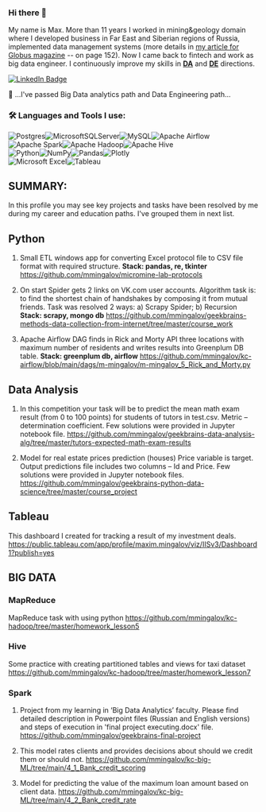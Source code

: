 <!--
**mmingalov/mmingalov** is a ✨ _special_ ✨ repository because its `README.md` (this file) appears on your GitHub profile.

Here are some ideas to get you started:

- 🔭 I’m currently working on ...
- 🌱 I’m currently learning ...
- 👯 I’m looking to collaborate on ...
- 🤔 I’m looking for help with ...
- 💬 Ask me about ...
- 📫 How to reach me: ...
- 😄 Pronouns: ...
- ⚡ Fun fact: ...
-->
### Hi there 👋
My name is Max. More than 11 years I worked in mining&geology domain where I developed business in Far East and Siberian regions of Russia, implemented data management systems (more details in <a href="https://www.vnedra.ru/wp-content/uploads/2021/08/globus67.pdf" rel="nofollow">my article for Globus magazine</a> -- on page 152). 
Now I came back to fintech and work as big data engineer. I continuously improve my skills in __<a href="https://cloud.mail.ru/public/kjB5/ufVFzEVsD">DA</a>__ and __<a href="https://lab.karpov.courses/certificate/4d670d90-bb19-4ae5-b28a-73c22312a271/en/">DE</a>__ directions.
<div id="badges">
  <a href="https://www.linkedin.com/in/maximmingalov/">
    <img src="https://img.shields.io/badge/LinkedIn-blue?style=for-the-badge&logo=linkedin&logoColor=white" alt="LinkedIn Badge"/>
  </a>
</div>

🌱 ...I've passed Big Data analytics path and Data Engineering path...

### :hammer_and_wrench: Languages and Tools I use:
![Postgres](https://img.shields.io/badge/postgres-%23316192.svg?style=for-the-badge&logo=postgresql&logoColor=white)![MicrosoftSQLServer](https://img.shields.io/badge/Microsoft%20SQL%20Sever-CC2927?style=for-the-badge&logo=microsoft%20sql%20server&logoColor=white)![MySQL](https://img.shields.io/badge/mysql-%2300f.svg?style=for-the-badge&logo=mysql&logoColor=white)![Apache Airflow](https://img.shields.io/badge/Apache%20Airflow-017CEE?style=for-the-badge&logo=Apache%20Airflow&logoColor=white)  
![Apache Spark](https://img.shields.io/badge/Apache%20Spark-FDEE21?style=flat-square&logo=apachespark&logoColor=black)![Apache Hadoop](https://img.shields.io/badge/Apache%20Hadoop-66CCFF?style=for-the-badge&logo=apachehadoop&logoColor=black)![Apache Hive](https://img.shields.io/badge/Apache%20Hive-FDEE21?style=for-the-badge&logo=apachehive&logoColor=black)  
![Python](https://img.shields.io/badge/python-3670A0?style=for-the-badge&logo=python&logoColor=ffdd54)![NumPy](https://img.shields.io/badge/numpy-%23013243.svg?style=for-the-badge&logo=numpy&logoColor=white)![Pandas](https://img.shields.io/badge/pandas-%23150458.svg?style=for-the-badge&logo=pandas&logoColor=white)![Plotly](https://img.shields.io/badge/Plotly-%233F4F75.svg?style=for-the-badge&logo=plotly&logoColor=white)  
![Microsoft Excel](https://img.shields.io/badge/Microsoft_Excel-217346?style=for-the-badge&logo=microsoft-excel&logoColor=white)![Tableau](https://img.shields.io/badge/Tableau-E97627?style=for-the-badge&logo=Tableau&logoColor=white)  
<!--
![Jira](https://img.shields.io/badge/jira-%230A0FFF.svg?style=for-the-badge&logo=jira&logoColor=white)![Confluence](https://img.shields.io/badge/confluence-%23172BF4.svg?style=for-the-badge&logo=confluence&logoColor=white)
-->
## SUMMARY:
In this profile you may see key projects and tasks have been resolved by me during my career and education paths.
I've grouped them in next list.

## Python
1. Small ETL windows app for converting Excel protocol file to CSV file format with required structure. __Stack: pandas, re, tkinter__
https://github.com/mmingalov/micromine-lab-protocols 

2. On start Spider gets 2 links on VK.com user accounts. Algorithm task is: to find the shortest chain of handshakes by composing it from mutual friends.
Task was resolved 2 ways: a) Scrapy Spider; b) Recursion
__Stack: scrapy, mongo db__
https://github.com/mmingalov/geekbrains-methods-data-collection-from-internet/tree/master/course_work 

3. Apache Airflow DAG finds in Rick and Morty API three locations with maximum number of residents and writes results into Greenplum DB table.
__Stack: greenplum db, airflow__
https://github.com/mmingalov/kc-airflow/blob/main/dags/m-mingalov/m-mingalov_5_Rick_and_Morty.py 

## Data Analysis
1. In this competition your task will be to predict the mean math exam result (from 0 to 100 points) for students of tutors in test.csv. Metric – determination coefficient.
Few solutions were provided in Jupyter notebook file.
https://github.com/mmingalov/geekbrains-data-analysis-alg/tree/master/tutors-expected-math-exam-results 

2. Model for real estate prices prediction (houses) Price variable is target. Output predictions file includes two columns – Id and Price. Few solutions were provided in Jupyter notebook files.
https://github.com/mmingalov/geekbrains-python-data-science/tree/master/course_project 


## Tableau
This dashboard I created for tracking a result of my investment deals. 
https://public.tableau.com/app/profile/maxim.mingalov/viz/IISv3/Dashboard1?publish=yes


## BIG DATA

### MapReduce
MapReduce task with using python
https://github.com/mmingalov/kc-hadoop/tree/master/homework_lesson5 

### Hive
Some practice with creating partitioned tables and views for taxi dataset
https://github.com/mmingalov/kc-hadoop/tree/master/homework_lesson7 

### Spark
1. Project from my learning in ‘Big Data Analytics’ faculty. Please find detailed description in Powerpoint files (Russian and English versions) and steps of execution in 'final project executing.docx' file.
https://github.com/mmingalov/geekbrains-final-project

2. This model rates clients and provides decisions about should we credit them or should not.
https://github.com/mmingalov/kc-big-ML/tree/main/4_1_Bank_credit_scoring

3. Model for predicting the value of the maximum loan amount based on client data.
https://github.com/mmingalov/kc-big-ML/tree/main/4_2_Bank_credit_rate
